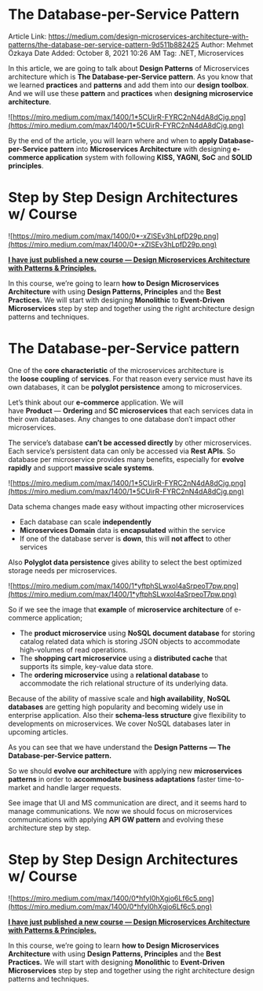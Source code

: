 # The Database-per-Service Pattern

Article Link: https://medium.com/design-microservices-architecture-with-patterns/the-database-per-service-pattern-9d511b882425
Author: Mehmet Özkaya
Date Added: October 8, 2021 10:26 AM
Tag: .NET, Microservices

In this article, we are going to talk about **Design Patterns** of Microservices architecture which is **The Database-per-Service pattern**. As you know that we learned **practices** and **patterns** and add them into our **design toolbox**. And we will use these **pattern** and **practices** when **designing microservice architecture**.

![https://miro.medium.com/max/1400/1*5CUirR-FYRC2nN4dA8dCjg.png](https://miro.medium.com/max/1400/1*5CUirR-FYRC2nN4dA8dCjg.png)

By the end of the article, you will learn where and when to **apply Database-per-Service pattern** into **Microservices Architecture** with designing **e-commerce application** system with following **KISS, YAGNI, SoC** and **SOLID principles**.

# **Step by Step Design Architectures w/ Course**

![https://miro.medium.com/max/1400/0*-xZlSEv3hLpfD29p.png](https://miro.medium.com/max/1400/0*-xZlSEv3hLpfD29p.png)

**[I have just published a new course — Design Microservices Architecture with Patterns & Principles.](https://www.udemy.com/course/design-microservices-architecture-with-patterns-principles/?couponCode=OCTOBER2021)**

In this course, we’re going to learn **how to Design Microservices Architecture** with using **Design Patterns, Principles** and the **Best Practices.** We will start with designing **Monolithic** to **Event-Driven Microservices** step by step and together using the right architecture design patterns and techniques.

# **The Database-per-Service pattern**

One of the **core characteristic** of the microservices architecture is the **loose coupling** of **services**. For that reason every service must have its own databases, it can be **polyglot persistence** among to microservices.

Let’s think about our **e-commerce** application. We will have **Product** — **Ordering** and **SC microservices** that each services data in their own databases. Any changes to one database don’t impact other microservices.

The service’s database **can’t be accessed directly** by other microservices. Each service’s persistent data can only be accessed via **Rest APIs**. So database per microservice provides many benefits, especially for **evolve rapidly** and support **massive scale systems**.

![https://miro.medium.com/max/1400/1*5CUirR-FYRC2nN4dA8dCjg.png](https://miro.medium.com/max/1400/1*5CUirR-FYRC2nN4dA8dCjg.png)

Data schema changes made easy without impacting other microservices

- Each database can scale **independently**
- **Microservices Domain** data is **encapsulated** within the service
- If one of the database server is **down**, this will **not affect** to other services

Also **Polyglot data persistence** gives ability to select the best optimized storage needs per microservices.

![https://miro.medium.com/max/1400/1*yftphSLwxoI4aSrpeoT7pw.png](https://miro.medium.com/max/1400/1*yftphSLwxoI4aSrpeoT7pw.png)

So if we see the image that **example** of **microservice architecture** of e-commerce application;

- The **product microservice** using **NoSQL document database** for storing catalog related data which is storing JSON objects to accommodate high-volumes of read operations.
- The **shopping cart microservice** using a **distributed cache** that supports its simple, key-value data store.
- The **ordering microservice** using a **relational database** to accommodate the rich relational structure of its underlying data.

Because of the ability of massive scale and **high availability**, **NoSQL databases** are getting high popularity and becoming widely use in enterprise application. Also their **schema-less structure** give flexibility to developments on microservices. We cover NoSQL databases later in upcoming articles.

As you can see that we have understand the **Design Patterns — The Database-per-Service pattern.**

So we should **evolve our architecture** with applying new **microservices patterns** in order to **accommodate business adaptations** faster time-to-market and handle larger requests.

See image that UI and MS communication are direct, and it seems hard to manage communications. We now we should focus on microservices communications with applying **API GW pattern** and evolving these architecture step by step.

# **Step by Step Design Architectures w/ Course**

![https://miro.medium.com/max/1400/0*hfyI0hXgjo6Lf6c5.png](https://miro.medium.com/max/1400/0*hfyI0hXgjo6Lf6c5.png)

**[I have just published a new course — Design Microservices Architecture with Patterns & Principles.](https://www.udemy.com/course/design-microservices-architecture-with-patterns-principles/?couponCode=OCTOBER2021)**

In this course, we’re going to learn **how to Design Microservices Architecture** with using **Design Patterns, Principles** and the **Best Practices.** We will start with designing **Monolithic** to **Event-Driven Microservices** step by step and together using the right architecture design patterns and techniques.